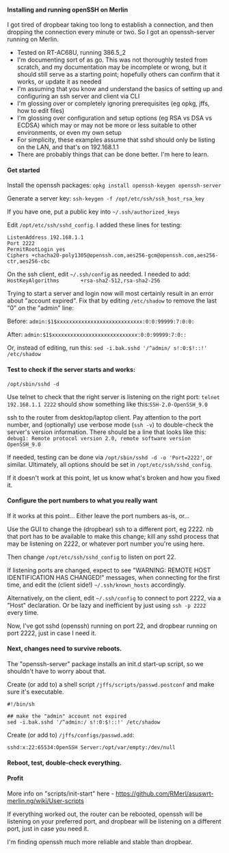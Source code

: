 #### Installing and running openSSH on Merlin

I got tired of dropbear taking too long to establish a connection, and then dropping the connection every minute or two. So I got an openssh-server running on Merlin.

* Tested on RT-AC68U, running 386.5_2
* I'm documenting sort of as go. This was not thoroughly tested from scratch, and my documentation may be incomplete or wrong, but it should still serve as a starting point; hopefully others can confirm that it works, or update it as needed
* I'm assuming that you know and understand the basics of setting up and configuring an ssh server and client via CLI
* I'm glossing over or completely ignoring prerequisites (eg opkg, jffs, how to edit files)
* I'm glossing over configuration and setup options (eg RSA vs DSA vs ECDSA) which may or may not be more or less suitable to other environments, or even my own setup
* For simplicity, these examples assume that sshd should only be listing on the LAN, and that's on 192.168.1.1
* There are probably things that can be done better. I'm here to learn.

#### Get started

Install the openssh packages: `opkg install openssh-keygen openssh-server`


Generate a server key: `ssh-keygen -f /opt/etc/ssh/ssh_host_rsa_key`

If you have one, put a public key into `~/.ssh/authorized_keys`

Edit `/opt/etc/ssh/sshd_config`. I added these lines for testing:
```
ListenAddress 192.168.1.1
Port 2222
PermitRootLogin yes
Ciphers +chacha20-poly1305@openssh.com,aes256-gcm@openssh.com,aes256-ctr,aes256-cbc
```

On the ssh client, edit `~/.ssh/config` as needed. I needed to add:
`HostKeyAlgorithms       +rsa-sha2-512,rsa-sha2-256`

Trying to start a server and login now will most certainly result in an error about "account expired". Fix that by editing `/etc/shadow` to remove the last "0" on the "admin" line:

Before:
`admin:$1$xxxxxxxxxxxxxxxxxxxxxxxxxxxx:0:0:99999:7:0:0:`

After:
`admin:$1$xxxxxxxxxxxxxxxxxxxxxxxxxxxx:0:0:99999:7:0::`

Or, instead of editing, run this:
`sed -i.bak.sshd '/^admin/ s!:0:$!::!' /etc/shadow`


#### Test to check if the server starts and works:
`/opt/sbin/sshd -d`

Use telnet to check that the right server is listening on the right port: `telnet 192.168.1.1 2222` should show something like this:`SSH-2.0-OpenSSH_9.0`

ssh to the router from desktop/laptop client. Pay attention to the port number, and (optionally) use verbose mode (`ssh -v`) to double-check the server's version information. There should be a line that looks like this: `debug1: Remote protocol version 2.0, remote software version OpenSSH_9.0`

If needed, testing can be done via `/opt/sbin/sshd -d -o 'Port=2222'`, or similar. Ultimately, all options should be set in `/opt/etc/ssh/sshd_config`.

If it doesn't work at this point, let us know what's broken and how you fixed it.

#### Configure the port numbers to what you really want

If it works at this point… Either leave the port numbers as-is, or…

Use the GUI to change the (dropbear) ssh to a different port, eg 2222. nb that port has to be available to make this change; kill any sshd process that may be listening on 2222, or whatever port number you're using here.

Then change `/opt/etc/ssh/sshd_config` to listen on port 22.

If listening ports are changed, expect to see "WARNING: REMOTE HOST IDENTIFICATION HAS CHANGED!" messages, when connecting for the first time, and edit the (client side!) `~/.ssh/known_hosts` accordingly.

Alternatively, on the client, edit `~/.ssh/config` to connect to port 2222, via a "Host" declaration. Or be lazy and inefficient by just using `ssh -p 2222` every time.

Now, I've got sshd (openssh) running on port 22, and dropbear running on port 2222, just in case I need it.

#### Next, changes need to survive reboots.

The "openssh-server" package installs an init.d start-up script, so we shouldn't have to worry about that.

Create (or add to) a shell script `/jffs/scripts/passwd.postconf` and make sure it's executable.
```
#!/bin/sh

## make the "admin" account not expired
sed -i.bak.sshd '/^admin:/ s!:0:$!::!' /etc/shadow
```

Create (or add to) `/jffs/configs/passwd.add`:
```
sshd:x:22:65534:OpenSSH Server:/opt/var/empty:/dev/null
```

#### Reboot, test, double-check everything.

#### Profit

More info on "scripts/init-start" here - https://github.com/RMerl/asuswrt-merlin.ng/wiki/User-scripts

If everything worked out, the router can be rebooted, openssh will be listening on your preferred port, and dropbear will be listening on a different port, just in case you need it.

I'm finding openssh much more reliable and stable than dropbear.
